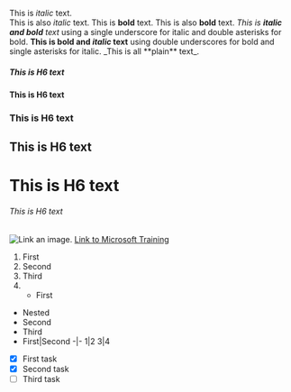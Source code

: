 This is *italic* text.	
This is also _italic_ text.
This is **bold** text.
This is also __bold__ text.
_This is **italic and bold** text_ using a single underscore for italic and double asterisks for bold.
__This is bold and *italic* text__ using double underscores for bold and single asterisks for italic.
\_This is all \*\*plain\*\* text\_.
##### This is H6 text
#### This is H6 text
### This is H6 text
## This is H6 text
# This is H6 text
###### This is H6 text
![Link an image.](/learn/azure-devops/shared/media/mara.png)
[Link to Microsoft Training](/training)
1. First
1. Second
1. Third
2. - First
  - Nested
- Second
- Third
- First|Second
-|-
1|2
3|4

- [x] First task
- [x] Second task
- [ ] Third task
